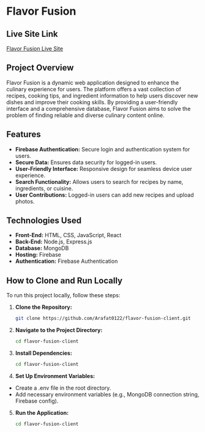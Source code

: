 # Flavor Fusion

## Live Site Link
[Flavor Fusion Live Site](https://flavor-fusion-ask.netlify.app)

## Project Overview
Flavor Fusion is a dynamic web application designed to enhance the culinary experience for users. The platform offers a vast collection of recipes, cooking tips, and ingredient information to help users discover new dishes and improve their cooking skills. By providing a user-friendly interface and a comprehensive database, Flavor Fusion aims to solve the problem of finding reliable and diverse culinary content online.

## Features
- **Firebase Authentication:** Secure login and authentication system for users.
- **Secure Data:** Ensures data security for logged-in users.
- **User-Friendly Interface:** Responsive design for seamless device user experience.
- **Search Functionality:** Allows users to search for recipes by name, ingredients, or cuisine.
- **User Contributions:** Logged-in users can add new recipes and upload photos.

## Technologies Used
- **Front-End:** HTML, CSS, JavaScript, React
- **Back-End:** Node.js, Express.js
- **Database:** MongoDB
- **Hosting:** Firebase
- **Authentication:** Firebase Authentication

## How to Clone and Run Locally
To run this project locally, follow these steps:

1. **Clone the Repository:**
   
   ```bash
   git clone https://github.com/Arafat0122/flavor-fusion-client.git

2. **Navigate to the Project Directory:**
  
   ```bash
   cd flavor-fusion-client

3. **Install Dependencies:**
   
   ```bash
   cd flavor-fusion-client

4. **Set Up Environment Variables:**

- Create a .env file in the root directory.
- Add necessary environment variables (e.g., MongoDB connection string, Firebase config).

5. **Run the Application:**
   
   ```bash
   cd flavor-fusion-client
